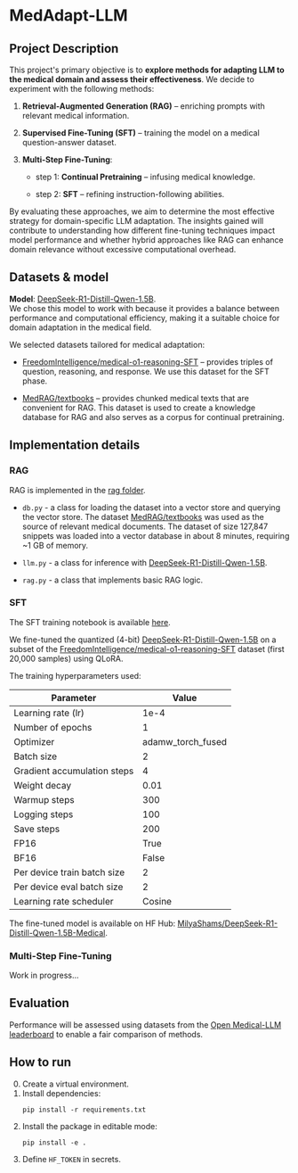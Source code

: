 # MedAdapt-LLM

## Project Description

This project's primary objective is to **explore methods for adapting LLM to the medical domain and assess their effectiveness**. We decide to experiment with the following methods:

1. **Retrieval-Augmented Generation (RAG)** – enriching prompts with relevant medical information.

2. **Supervised Fine-Tuning (SFT)** – training the model on a medical question-answer dataset.

3. **Multi-Step Fine-Tuning**:

    - step 1: **Continual Pretraining** – infusing medical knowledge.

    - step 2: **SFT** – refining instruction-following abilities.

By evaluating these approaches, we aim to determine the most effective strategy for domain-specific LLM adaptation. The insights gained will contribute to understanding how different fine-tuning techniques impact model performance and whether hybrid approaches like RAG can enhance domain relevance without excessive computational overhead.

## Datasets & model

**Model**: [DeepSeek-R1-Distill-Qwen-1.5B](https://huggingface.co/deepseek-ai/DeepSeek-R1-Distill-Qwen-1.5B).  
We chose this model to work with because it provides a balance between performance and computational efficiency, making it a suitable choice for domain adaptation in the medical field.

We selected datasets tailored for medical adaptation:

- [FreedomIntelligence/medical-o1-reasoning-SFT](https://huggingface.co/datasets/FreedomIntelligence/medical-o1-reasoning-SFT) – provides triples of question, reasoning, and response. We use this dataset for the SFT phase.

- [MedRAG/textbooks](https://huggingface.co/datasets/MedRAG/textbooks) – provides chunked medical texts that are convenient for RAG. This dataset is used to create a knowledge database for RAG and also serves as a corpus for continual pretraining.

## Implementation details

### RAG

RAG is implemented in the [rag folder](https://github.com/MilyaushaShamsutdinova/MedAdapt-LLM/tree/main/src/rag).

- `db.py` - a class for loading the dataset into a vector store and querying the vector store. The dataset [MedRAG/textbooks](https://huggingface.co/datasets/MedRAG/textbooks) was used as the source of relevant medical documents. The dataset of size 127,847 snippets was loaded into a vector database in about 8 minutes, requiring ~1 GB of memory.

- `llm.py` - a class for inference with [DeepSeek-R1-Distill-Qwen-1.5B](https://huggingface.co/deepseek-ai/DeepSeek-R1-Distill-Qwen-1.5B).

- `rag.py` - a class that implements basic RAG logic.

### SFT

The SFT training notebook is available [here](https://github.com/MilyaushaShamsutdinova/MedAdapt-LLM/blob/main/notebooks/sft_training.ipynb).

We fine-tuned the quantized (4-bit) [DeepSeek-R1-Distill-Qwen-1.5B](https://huggingface.co/deepseek-ai/DeepSeek-R1-Distill-Qwen-1.5B) on a subset of the [FreedomIntelligence/medical-o1-reasoning-SFT](https://huggingface.co/datasets/FreedomIntelligence/medical-o1-reasoning-SFT) dataset (first 20,000 samples) using QLoRA.

The training hyperparameters used:

| Parameter                   | Value               |
|-----------------------------|---------------------|
| Learning rate (lr)          | 1e-4               |
| Number of epochs            | 1                  |
| Optimizer                   | adamw_torch_fused  |
| Batch size                  | 2                  |
| Gradient accumulation steps | 4                  |
| Weight decay                | 0.01               |
| Warmup steps                | 300                |
| Logging steps               | 100                |
| Save steps                  | 200                |
| FP16                        | True               |
| BF16                        | False              |
| Per device train batch size | 2                  |
| Per device eval batch size  | 2                  |
| Learning rate scheduler     | Cosine             |

The fine-tuned model is available on HF Hub: [MilyaShams/DeepSeek-R1-Distill-Qwen-1.5B-Medical](https://huggingface.co/MilyaShams/DeepSeek-R1-Distill-Qwen-1.5B-Medical).

### Multi-Step Fine-Tuning

Work in progress...

## Evaluation

Performance will be assessed using datasets from the [Open Medical-LLM leaderboard](https://huggingface.co/spaces/openlifescienceai/open_medical_llm_leaderboard) to enable a fair comparison of methods.

## How to run

0. Create a virtual environment.
1. Install dependencies:  
   ```
   pip install -r requirements.txt
   ```
2. Install the package in editable mode:  
   ```
   pip install -e .
   ```
3. Define `HF_TOKEN` in secrets.
